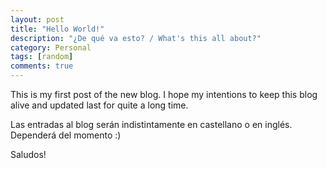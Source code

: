 ```yaml
---
layout: post
title: "Hello World!"
description: "¿De qué va esto? / What's this all about?"
category: Personal
tags: [random]
comments: true
---
```


This is my first post of the new blog. I hope my intentions to keep this blog alive and updated last for quite a long time.

Las entradas al blog serán indistintamente en castellano o en inglés. Dependerá del momento :)

Saludos!